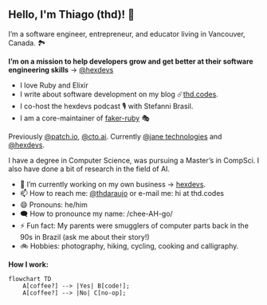 ## Hello, I'm Thiago (thd)! 👋

I’m a software engineer, entrepreneur, and educator living in Vancouver, Canada. 🏞️

**I’m on a mission to help developers grow and get better at their software engineering skills** -> [@hexdevs](https://www.hexdevs.com)

- I love Ruby and Elixir
- I write about software development on my blog ☄️[thd.codes](https://www.thd.codes).
- I co-host the hexdevs podcast 🎙️ with Stefanni Brasil.
- I am a core-maintainer of [faker-ruby](https://github.com/faker-ruby/faker) 🎭

Previously [@patch.io](https://github.com/patch-technology), [@cto.ai](https://github.com/cto-ai).
Currently [@jane technologies](https://github.com/janetechinc/) and [@hexdevs](https://github.com/hexdevs).

I have a degree in Computer Science, was pursuing a Master’s in CompSci. I also have done a bit of research in the field of AI.

- 🔭 I’m currently working on my own business -> [hexdevs](https://www.hexdevs.com/).
- 📫 How to reach me: [@thdaraujo](https://twitter.com/thdaraujo) or e-mail me: hi at thd.codes
- 😄 Pronouns: he/him
- 🗨️ How to pronounce my name: /chee-AH-go/
- ⚡ Fun fact: My parents were smugglers of computer parts back in the 90s in Brazil (ask me about their story!)
- 🚲 Hobbies: photography, hiking, cycling, cooking and calligraphy.

**How I work:**
```mermaid
flowchart TD
    A[coffee?] --> |Yes| B[code!];
    A[coffee?] --> |No| C[no-op];
```
